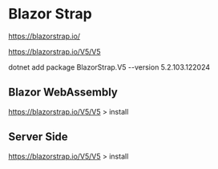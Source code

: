 # Blazor Strap

https://blazorstrap.io/

https://blazorstrap.io/V5/V5

dotnet add package BlazorStrap.V5 --version 5.2.103.122024


## Blazor WebAssembly


https://blazorstrap.io/V5/V5  > install


## Server Side

https://blazorstrap.io/V5/V5  > install